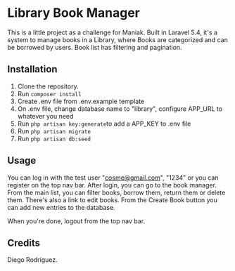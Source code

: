 # Library Book Manager

This is a little project as a challenge for Maniak.
Built in Laravel 5.4, it's a system to manage books in a Library, where Books are categorized and can be borrowed by users. Book list has filtering and pagination.

## Installation

1. Clone the repository.
2. Run ``composer install``
3. Create .env file from .env.example template
4. On .env file, change database name to "library", configure APP_URL to whatever you need
5. Run ``php artisan key:generate``to add a APP_KEY to .env file
6. Run ``php artisan migrate``
7. Run ``php artisan db:seed``

## Usage

You can log in with the test user "cosme@gmail.com", "1234" or you can register on the top nav bar. After login, you can go to the book manager.
From the main list, you can filter books, borrow them, return them or delete them. There's also a link to edit books.
From the Create Book button you can add new entries to the database.

When you're done, logout from the top nav bar.

## Credits

Diego Rodríguez.